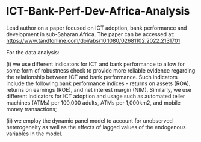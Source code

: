# ICT-Bank-Perf-Dev-Africa-Analysis
Lead author on a paper focused on ICT adoption, bank performance and development in sub-Saharan Africa. The paper can be accessed at: https://www.tandfonline.com/doi/abs/10.1080/02681102.2022.2131701

For the data analysis:

(i) we use different indicators for ICT and bank performance to allow for some form of robustness check to provide more reliable evidence regarding the relationship between ICT and bank performance. Such indicators include the following bank performance indices - returns on assets (ROA), returns on earnings (ROE), and net interest margin (NIM). Similarly, we use different indicators for ICT adoption and usage such as automated teller machines (ATMs) per 100,000 adults, ATMs per 1,000km2, and mobile money transactions; 

(ii) we employ the dynamic panel model to account for unobserved heterogeneity as well as the effects of lagged values of the endogenous variables in the model. 
